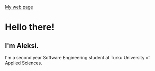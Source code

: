 [My web page](https://ckonst00.github.io/mywebpage/)

# Hello there!
## I'm Aleksi.

I'm a second year Software Engineering student at Turku University of Applied Sciences. 
